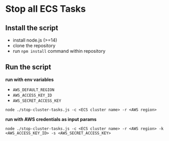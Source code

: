 # Stop all ECS Tasks

## Install the script

- install node.js (>=14)
- clone the repository
- run `npm install` command within repository

## Run the script

**run with env variables**

- `AWS_DEFAULT_REGION`
- `AWS_ACCESS_KEY_ID`
- `AWS_SECRET_ACCESS_KEY`

```
node ./stop-cluster-tasks.js -c <ECS cluster name> -r <AWS region>
```

**run with AWS credentials as input params**

```
node ./stop-cluster-tasks.js -c <ECS cluster name> -r <AWS region> -k <AWS_ACCESS_KEY_ID> -s <AWS_SECRET_ACCESS_KEY>
```